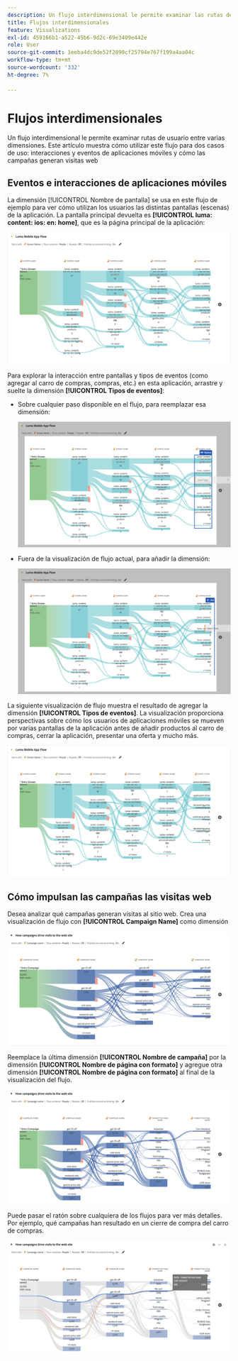 ```yaml
---
description: Un flujo interdimensional le permite examinar las rutas del usuario entre diversas dimensiones.
title: Flujos interdimensionales
feature: Visualizations
exl-id: 459166b1-a522-45b6-9d2c-69e3409e442e
role: User
source-git-commit: 1eeba4dc9de52f2890cf25794e767f199a4aa04c
workflow-type: tm+mt
source-wordcount: '332'
ht-degree: 7%

---
```


# Flujos interdimensionales

Un flujo interdimensional le permite examinar rutas de usuario entre varias dimensiones. Este artículo muestra cómo utilizar este flujo para dos casos de uso: interacciones y eventos de aplicaciones móviles y cómo las campañas generan visitas web

<!--
A dimension label at the top of each Flow column makes using multiple dimensions in a flow visualization more intuitive:

![An intero-dimensional flow highlighting multiple dimensions including Product, Page, OS version, and Time Spent.](assets/flow.png)
-->

## Eventos e interacciones de aplicaciones móviles

La dimensión [!UICONTROL Nombre de pantalla] se usa en este flujo de ejemplo para ver cómo utilizan los usuarios las distintas pantallas (escenas) de la aplicación. La pantalla principal devuelta es **[!UICONTROL luma: content: ios: en: home]**, que es la página principal de la aplicación:

![Flujo que muestra el elemento agregado.](assets/flowapp.png)

Para explorar la interacción entre pantallas y tipos de eventos (como agregar al carro de compras, compras, etc.) en esta aplicación, arrastre y suelte la dimensión **[!UICONTROL Tipos de eventos]**:

* Sobre cualquier paso disponible en el flujo, para reemplazar esa dimensión:

  ![Flujo que muestra la dimensión Página arrastrada a varias áreas.](assets/flowapp-replace.png)

* Fuera de la visualización de flujo actual, para añadir la dimensión:

  ![Flujo que muestra la dimensión Página arrastrada al espacio en blanco al final.](assets/flowapp-add.png)

La siguiente visualización de flujo muestra el resultado de agregar la dimensión **[!UICONTROL Tipos de eventos]**. La visualización proporciona perspectivas sobre cómo los usuarios de aplicaciones móviles se mueven por varias pantallas de la aplicación antes de añadir productos al carro de compras, cerrar la aplicación, presentar una oferta y mucho más.

![Un valor fLow que muestra los resultados de la dimensión Página en la parte superior de la lista.](assets/flowapp-result.png)

## Cómo impulsan las campañas las visitas web

Desea analizar qué campañas generan visitas al sitio web. Crea una visualización de flujo con **[!UICONTROL Campaign Name]** como dimensión

![Dimensión de nombre de campaña web de flujo](assets/flowweb.png)

Reemplace la última dimensión **[!UICONTROL Nombre de campaña]** por la dimensión **[!UICONTROL Nombre de página con formato]** y agregue otra dimensión **[!UICONTROL Nombre de página con formato]** al final de la visualización del flujo.

![Nombre de campaña web de flujo y dimensión de página web](assets/flowweb-replace.png)

Puede pasar el ratón sobre cualquiera de los flujos para ver más detalles. Por ejemplo, qué campañas han resultado en un cierre de compra del carro de compras.

![Desplazamiento de nombre de campaña web de flujo y dimensión de página web](assets/flowweb-hover.png)
